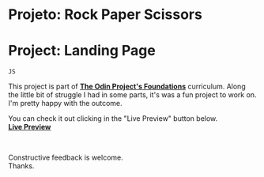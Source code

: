 # Projeto: Rock Paper Scissors

# Project: Landing Page

`JS`

This project is part of **[The Odin Project's Foundations](https://theodinproject.com)** curriculum. Along the little bit of struggle I had in some parts, it's was a fun project to work on. I'm pretty happy with the outcome.

You can check it out clicking in the "Live Preview" button below.  
**[Live Preview](https://diogofied.github.io/odin-rps)**

</br>    
  
Constructive feedback is welcome.  
Thanks.
